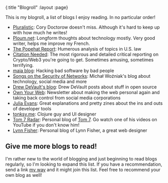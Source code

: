 {:title "Blogroll"
 :layout :page}

This is my blogroll, a list of blogs I enjoy reading. In no particular order!

- [Pluralistic](https://pluralistic.net/): Cory Doctorow doesn't miss. Although it's hard to keep up with how much he writes!
- [Ploum.net](https://ploum.net/): Longform thoughts about technology mostly. Very good writer, helps me improve my French.
- [The Popehat Report](https://www.popehat.com/): Humerous analysis of topics in U.S. law
- [Citation Needed](https://citationneeded.news/): The most rigorous and detailed critical reporting on Crypto/Web3 you're going to get. Sometimes amusing, sometimes terrifying.
- [maia blog](https://maia.crimew.gay/): Hacking bad software by bad people
- [Songs on the Security of Networks](https://rys.io/en/index.html): Michał Woźniak's blog about technology, social media and more
- [Drew DeVault's blog](https://drewdevault.com/): Drew DeVault posts about stuff in open source
- [Own Your Web](https://buttondown.email/ownyourweb): Newsletter about making the web personal again and taking back control from social media corporations
- [Julia Evans](https://jvns.ca/): Great explanations and pretty zines about the ins and outs of developer tools
- [tonksy.me](https://tonsky.me/): Clojure guy and UI designer
- [Tom 7 Radar](http://radar.spacebar.org/): Personal blog of [Tom 7](http://tom7.org/). Go watch one of his videos on YouTube if you don't know him!
- [Lynn Fisher](https://lynnandtonic.com/): Personal blog of Lynn Fisher, a great web designer


## Give me more blogs to read!

I'm rather new to the world of blogging and just beginning to read blogs regularly, so I'm looking to expand this list. If you have a recommendation, send a link [my way](/pages/about/#contact) and it might join this list. Feel free to recommend your own blog as well!
